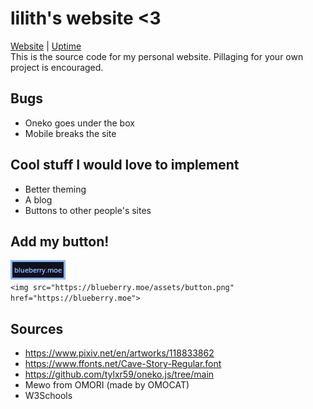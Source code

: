 # lilith's website <3

[Website](https://blueberry.moe) | [Uptime](https://stats.uptimerobot.com/dr0oiYakDZ)  
This is the source code for my personal website. Pillaging for your own project is encouraged.

## Bugs

- Oneko goes under the box
- Mobile breaks the site

## Cool stuff I would love to implement

- Better theming
- A blog
- Buttons to other people's sites

## Add my button!

![Button](assets/button.png)  
```<img src="https://blueberry.moe/assets/button.png" href="https://blueberry.moe">```

## Sources  

- <https://www.pixiv.net/en/artworks/118833862>
- <https://www.ffonts.net/Cave-Story-Regular.font>
- <https://github.com/tylxr59/oneko.js/tree/main>
- Mewo from OMORI (made by OMOCAT)
- W3Schools
